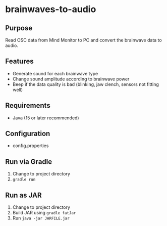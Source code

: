 # brainwaves-to-audio

## Purpose ##
Read OSC data from Mind Monitor to PC 
and convert the brainwave data to audio.

## Features ##
* Generate sound for each brainwave type
* Change sound amplitude according to brainwave power
* Beep if the data quality is bad (blinking, jaw clench, sensors not fitting well) 

## Requirements ##
* Java (15 or later recommended)

## Configuration ##
* config.properties

## Run via Gradle ##
1. Change to project directory
1. `gradle run`

## Run as JAR ##
1. Change to project directory
1. Build JAR using `gradle fatJar`
1. Run `java -jar JARFILE.jar`
